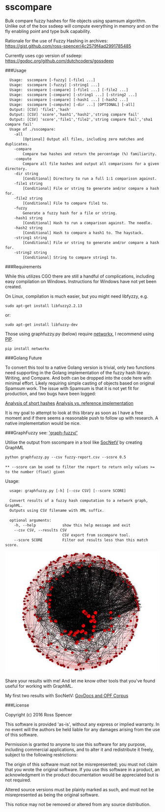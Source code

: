 # sscompare

Bulk compare fuzzy hashes for file objects using spamsum algorithm. Unlike out of the box ssdeep will
compute everything in memory and on the fly enabling point and type bulk capability. 

Rationale for the use of Fuzzy Hashing in archives: https://gist.github.com/ross-spencer/4c2579f4ad2991785485 

Currently uses cgo version of ssdeep: https://godoc.org/github.com/dutchcoders/gossdeep

###Usage

      Usage:  sscompare [-fuzzy] [-file1 ...]
      Usage:  sscompare [-fuzzy] [-string1 ...]
      Usage:  sscompare [-compare] [-file1 ...] [-file2 ...]
      Usage:  sscompare [-compare] [-string1 ...] [-string2 ...]
      Usage:  sscompare [-compare] [-hash1 ...] [-hash2 ...]
      Usage:  sscompare [-compute] [-dir ...] [OPTIONAL] [-all]
      Output: [CSV] 'file1','hash'
      Output: [CSV] 'score','hash1','hash2','string compare fail'
      Output: [CSV] 'score','file1','file2','string compare fail','sha1 compare fail'
      Usage of ./sscompare:
        -all
          	[Optional] Output all files, including zero matches and duplicates.
        -compare
          	Compare two hashes and return the percentage (%) familiarity.
        -compute
          	Compare all file hashes and output all comparisons for a given directory.
        -dir string
          	[Conditional] Directory to run a full 1:1 comparison against.
        -file1 string
          	[Conditional] File or string to generate and/or compare a hash for.
        -file2 string
          	[Conditional] File to compare file1 to.
        -fuzzy
          	Generate a fuzzy hash for a file or string.
        -hash1 string
          	[Conditional] Hash to run a comparison against. The needle.
        -hash2 string
          	[Conditional] Hash to compare a hash1 to. The haystack.
        -string1 string
          	[Conditional] File or string to generate and/or compare a hash for.
        -string2 string
          	[Conditional] String to compare string1 to.

###Requirements

While this utilizes CGO there are still a handful of complications, including easy compilation on Windows.
Instructions for Windows have not yet been created. 

On Linux, compilation is much easier, but you might need libfyzzy, e.g. 

    sudo apt-get install libfuzzy2.2.13
or: 

    sudo apt-get install libfuzzy-dev

Those using graphfuzzy.py (below) require [networkx](https://networkx.github.io/), I recommend using [PIP](https://pypi.python.org/pypi/pip). 

    pip install networkx

###Golang Future

To convert this tool to a native Golang version is trivial, only two functions need supporting in the Golang implementation of the fuzzy hash library. Writing, and Compare. And both can be dropped into the code here with minimal effort. Likely requiring simple casting of objects based on original Spamsum work. The issue with Spamsum is that it is not yet fit for production, and two bugs have been logged:

[Analysis of short hashes](https://github.com/michielbuddingh/spamsum/issues/2)
[Analysis vs. reference implementation](https://github.com/michielbuddingh/spamsum/issues/1)

It is my goal to attempt to look at this library as soon as I have a free moment and if there seems a reasonable push to follow up with research. A native implementation would be nice. 

###GraphFuzzy see: ['graph-fuzzy/'](https://github.com/ross-spencer/sscompare/tree/master/graph-fuzzy)

Utilise the output from sscompare in a tool like [SocNetV](http://socnetv.sourceforge.net/) by creating GraphML

    python graphfuzzy.py --csv fuzzy-report.csv --score 0.5
  
    ** --score can be used to filter the report to return only values >= to the number (float) given

Usage: 

      usage: graphfuzzy.py [-h] [--csv CSV] [--score SCORE]

      Convert results of a fuzzy hash computation to a network graph, GraphML.
      Outputs using CSV filename with XML suffix.

      optional arguments:
        -h, --help            show this help message and exit
        --csv CSV, --results CSV
                              CSV export from sscompare tool.
        --score SCORE         Filter out results less than this match score.


![Network Graph Example](https://raw.githubusercontent.com/ross-spencer/rs-misc-scripts/master/anon-fuzzy-analysis.png)

Share your results with me! And let me know other tools that you've found useful for working with GraphML.

My first two results with SocNetV: [GovDocs and OPF Corpus](https://twitter.com/beet_keeper/status/719512360264683520)

###License

Copyright (c) 2016 Ross Spencer

This software is provided 'as-is', without any express or implied warranty. In no event will the authors be held liable for any damages arising from the use of this software.

Permission is granted to anyone to use this software for any purpose, including commercial applications, and to alter it and redistribute it freely, subject to the following restrictions:

The origin of this software must not be misrepresented; you must not claim that you wrote the original software. If you use this software in a product, an acknowledgment in the product documentation would be appreciated but is not required.

Altered source versions must be plainly marked as such, and must not be misrepresented as being the original software.

This notice may not be removed or altered from any source distribution.
